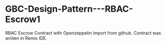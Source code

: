 # GBC-Design-Pattern---RBAC-Escrow1
RBAC Escrow Contract with Openzeppelin import from github.
Contract was wriiten in Remix IDE.
